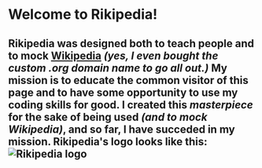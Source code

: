 # Welcome to **Rikipedia**!
## Rikipedia was designed both to teach people and to mock [Wikipedia](https://wikipedia.org) *(yes, I even bought the custom .org domain name to go all out.)* My mission is to educate the common visitor of this page and to have some opportunity to use my coding skills for good. I created this *masterpiece* for the sake of being used *(and to mock Wikipedia)*, and so far, I have succeded in my mission. Rikipedia's logo looks like this:![Rikipedia logo](https://docs.riki-pedia.org/rikipedia%20logo.webp)
